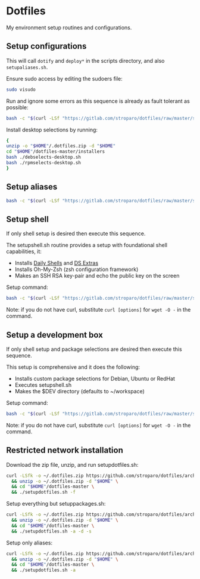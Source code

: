 # Dotfiles

My environment setup routines and configurations.

## Setup configurations

This will call ```dotify``` and ```deploy*``` in the scripts directory, and also ```setupaliases.sh```. 

Ensure sudo access by editing the sudoers file:

```bash
sudo visudo
```

Run and ignore some errors as this sequence is already as fault tolerant as possible:

```bash
bash -c "$(curl -LSf "https://gitlab.com/stroparo/dotfiles/raw/master/setupdotfiles.sh" || curl -LSf "https://raw.githubusercontent.com/stroparo/dotfiles/master/setupdotfiles.sh")" dummy -f
```

Install desktop selections by running:

```bash
{
unzip -o "$HOME"/.dotfiles.zip -d "$HOME"
cd "$HOME"/dotfiles-master/installers
bash ./debselects-desktop.sh
bash ./rpmselects-desktop.sh
}

```

## Setup aliases

```bash
bash -c "$(curl -LSf "https://gitlab.com/stroparo/dotfiles/raw/master/setupaliases.sh" || curl -LSf "https://raw.githubusercontent.com/stroparo/dotfiles/master/setupaliases.sh")"
```

## Setup shell

If only shell setup is desired then execute this sequence.

The setupshell.sh routine provides a setup with foundational shell capabilities, it:

* Installs [Daily Shells](http://stroparo.github.io/ds/) and [DS Extras](https://github.com/stroparo/ds-extras)
* Installs Oh-My-Zsh (zsh configuration framework)
* Makes an SSH RSA key-pair and echo the public key on the screen

Setup command:

```bash
bash -c "$(curl -LSf "https://gitlab.com/stroparo/dotfiles/raw/master/setupshell.sh" || curl -LSf "https://raw.githubusercontent.com/stroparo/dotfiles/master/setupshell.sh")"
```

Note: if you do not have curl, substitute ```curl [options]``` for ```wget -O -``` in the command.

## Setup a development box

If only shell setup and package selections are desired then execute this sequence.

This setup is comprehensive and it does the following:

* Installs custom package selections for Debian, Ubuntu or RedHat
* Executes setupshell.sh
* Makes the $DEV directory (defaults to ~/workspace)

Setup command:

```bash
bash -c "$(curl -LSf "https://gitlab.com/stroparo/dotfiles/raw/master/setuppackages.sh" || curl -LSf "https://raw.githubusercontent.com/stroparo/dotfiles/master/setuppackages.sh")"
```

Note: if you do not have curl, substitute ```curl [options]``` for ```wget -O -``` in the command.

## Restricted network installation

Download the zip file, unzip, and run setupdotfiles.sh:

```bash
curl -LSfk -o ~/.dotfiles.zip https://github.com/stroparo/dotfiles/archive/master.zip \
  && unzip -o ~/.dotfiles.zip -d "$HOME" \
  && cd "$HOME"/dotfiles-master \
  && ./setupdotfiles.sh -f
```

Setup everything but setuppackages.sh:

```bash
curl -LSfk -o ~/.dotfiles.zip https://github.com/stroparo/dotfiles/archive/master.zip \
  && unzip -o ~/.dotfiles.zip -d "$HOME" \
  && cd "$HOME"/dotfiles-master \
  && ./setupdotfiles.sh -a -d -s
```

Setup only aliases:

```bash
curl -LSfk -o ~/.dotfiles.zip https://github.com/stroparo/dotfiles/archive/master.zip \
  && unzip -o ~/.dotfiles.zip -d "$HOME" \
  && cd "$HOME"/dotfiles-master \
  && ./setupdotfiles.sh -a
```

